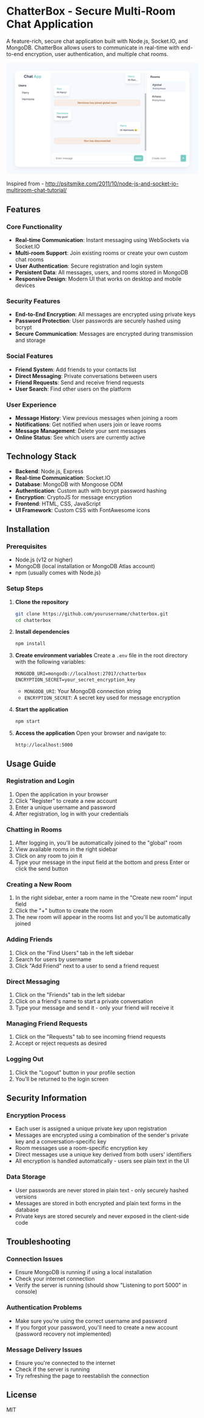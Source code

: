 # ChatterBox - Secure Multi-Room Chat Application

A feature-rich, secure chat application built with Node.js, Socket.IO, and MongoDB. ChatterBox allows users to communicate in real-time with end-to-end encryption, user authentication, and multiple chat rooms.

<img src="/public/chat-app.png" />

Inspired from - http://psitsmike.com/2011/10/node-js-and-socket-io-multiroom-chat-tutorial/

## Features

### Core Functionality
- **Real-time Communication**: Instant messaging using WebSockets via Socket.IO
- **Multi-room Support**: Join existing rooms or create your own custom chat rooms
- **User Authentication**: Secure registration and login system
- **Persistent Data**: All messages, users, and rooms stored in MongoDB
- **Responsive Design**: Modern UI that works on desktop and mobile devices

### Security Features
- **End-to-End Encryption**: All messages are encrypted using private keys
- **Password Protection**: User passwords are securely hashed using bcrypt
- **Secure Communication**: Messages are encrypted during transmission and storage

### Social Features
- **Friend System**: Add friends to your contacts list
- **Direct Messaging**: Private conversations between users
- **Friend Requests**: Send and receive friend requests
- **User Search**: Find other users on the platform

### User Experience
- **Message History**: View previous messages when joining a room
- **Notifications**: Get notified when users join or leave rooms
- **Message Management**: Delete your sent messages
- **Online Status**: See which users are currently active

## Technology Stack

- **Backend**: Node.js, Express
- **Real-time Communication**: Socket.IO
- **Database**: MongoDB with Mongoose ODM
- **Authentication**: Custom auth with bcrypt password hashing
- **Encryption**: CryptoJS for message encryption
- **Frontend**: HTML, CSS, JavaScript
- **UI Framework**: Custom CSS with FontAwesome icons

## Installation

### Prerequisites
- Node.js (v12 or higher)
- MongoDB (local installation or MongoDB Atlas account)
- npm (usually comes with Node.js)

### Setup Steps

1. **Clone the repository**
   ```bash
   git clone https://github.com/yourusername/chatterbox.git
   cd chatterbox
   ```

2. **Install dependencies**
   ```bash
   npm install
   ```

3. **Create environment variables**
   Create a `.env` file in the root directory with the following variables:
   ```
   MONGODB_URI=mongodb://localhost:27017/chatterbox
   ENCRYPTION_SECRET=your_secret_encryption_key
   ```

   - `MONGODB_URI`: Your MongoDB connection string
   - `ENCRYPTION_SECRET`: A secret key used for message encryption

4. **Start the application**
   ```bash
   npm start
   ```

5. **Access the application**
   Open your browser and navigate to:
   ```
   http://localhost:5000
   ```

## Usage Guide

### Registration and Login
1. Open the application in your browser
2. Click "Register" to create a new account
3. Enter a unique username and password
4. After registration, log in with your credentials

### Chatting in Rooms
1. After logging in, you'll be automatically joined to the "global" room
2. View available rooms in the right sidebar
3. Click on any room to join it
4. Type your message in the input field at the bottom and press Enter or click the send button

### Creating a New Room
1. In the right sidebar, enter a room name in the "Create new room" input field
2. Click the "+" button to create the room
3. The new room will appear in the rooms list and you'll be automatically joined

### Adding Friends
1. Click on the "Find Users" tab in the left sidebar
2. Search for users by username
3. Click "Add Friend" next to a user to send a friend request

### Direct Messaging
1. Click on the "Friends" tab in the left sidebar
2. Click on a friend's name to start a private conversation
3. Type your message and send it - only your friend will receive it

### Managing Friend Requests
1. Click on the "Requests" tab to see incoming friend requests
2. Accept or reject requests as desired

### Logging Out
1. Click the "Logout" button in your profile section
2. You'll be returned to the login screen

## Security Information

### Encryption Process
- Each user is assigned a unique private key upon registration
- Messages are encrypted using a combination of the sender's private key and a conversation-specific key
- Room messages use a room-specific encryption key
- Direct messages use a unique key derived from both users' identifiers
- All encryption is handled automatically - users see plain text in the UI

### Data Storage
- User passwords are never stored in plain text - only securely hashed versions
- Messages are stored in both encrypted and plain text forms in the database
- Private keys are stored securely and never exposed in the client-side code

## Troubleshooting

### Connection Issues
- Ensure MongoDB is running if using a local installation
- Check your internet connection
- Verify the server is running (should show "Listening to port 5000" in console)

### Authentication Problems
- Make sure you're using the correct username and password
- If you forgot your password, you'll need to create a new account (password recovery not implemented)

### Message Delivery Issues
- Ensure you're connected to the internet
- Check if the server is running
- Try refreshing the page to reestablish the connection

## License

MIT
